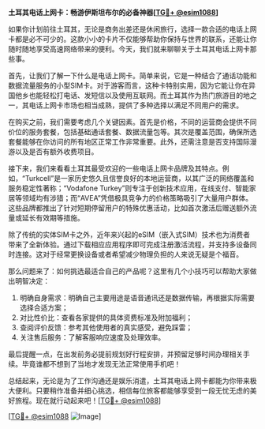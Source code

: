 **土耳其电话上网卡：畅游伊斯坦布尔的必备神器[[TG💪+ @esim1088](https://t.me/s/esim1088)]**

如果你计划前往土耳其，无论是商务出差还是休闲旅行，选择一款合适的电话上网卡都是必不可少的。这款小小的卡片不仅能够帮助你保持与世界的联系，还能让你随时随地享受高速网络带来的便利。今天，我们就来聊聊关于土耳其电话上网卡那些事。

首先，让我们了解一下什么是电话上网卡。简单来说，它是一种结合了通话功能和数据流量服务的小型SIM卡。对于游客而言，这种卡特别实用，因为它能让你在异国他乡也能轻松打电话、发短信以及使用互联网。而土耳其作为热门旅游目的地之一，其电话上网卡市场也相当成熟，提供了多种选择以满足不同用户的需求。

在购买之前，我们需要考虑几个关键因素。首先是价格，不同的运营商会提供不同价位的服务套餐，包括基础通话套餐、数据流量包等。其次是覆盖范围，确保所选套餐能够在你访问的所有地区正常工作非常重要。此外，还需注意是否支持国际漫游以及是否有额外收费项目。

接下来，我们来看看土耳其最受欢迎的一些电话上网卡品牌及其特点。例如，“Turkcell”是一家历史悠久且信誉良好的本地运营商，以其广泛的网络覆盖和服务稳定性著称；“Vodafone Turkey”则专注于创新技术应用，在线支付、智能家居等领域均有涉猎；而“AVEA”凭借极具竞争力的价格策略吸引了大量用户群体。这些品牌都推出了针对短期停留用户的特殊优惠活动，比如首次激活后赠送额外流量或延长有效期等措施。

除了传统的实体SIM卡之外，近年来兴起的eSIM（嵌入式SIM）技术也为消费者带来了全新体验。通过下载相应应用程序即可完成注册激活流程，并支持多设备同时连接。这对于经常更换设备或者希望减少物理负担的人来说无疑是个福音。

那么问题来了：如何挑选最适合自己的产品呢？这里有几个小技巧可以帮助大家做出明智决定：
1. 明确自身需求：明确自己主要用途是语音通讯还是数据传输，再根据实际需要选择合适方案；
2. 对比性价比：查看各家提供的具体资费标准及附加福利；
3. 查阅评价反馈：参考其他使用者的真实感受，避免踩雷；
4. 关注售后服务：了解客服响应速度及处理效率。

最后提醒一点，在出发前务必提前规划好行程安排，并预留足够时间办理相关手续。毕竟谁都不想到了当地才发现无法正常使用手机吧！

总结起来，无论是为了工作沟通还是娱乐消遣，土耳其电话上网卡都能为你带来极大便利。只要稍作准备并细心挑选，相信每位旅客都能够享受到一段无忧无虑的美好旅程。现在就行动起来吧！[[TG💪+ @esim1088](https://t.me/s/esim1088)]

[[TG💪+ @esim1088](https://t.me/s/esim1088) ![Image](https://i.postimg.cc/4NQfJmqS/Snipaste-2025-05-13-00-14-12.png)]